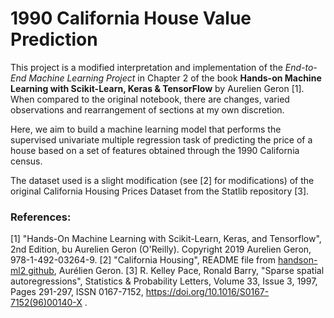 # 1990 California House Value Prediction

This project is a modified interpretation and implementation of the *End-to-End Machine Learning Project* in Chapter 2 of the book **Hands-on Machine Learning with Scikit-Learn, Keras & TensorFlow** by Aurelien Geron [1]. When compared to the original notebook, there are  changes, varied observations and rearrangement of sections at my own discretion. 

Here, we aim to build a machine learning model that performs the supervised univariate multiple regression task of predicting the price of a house based on a set of features obtained through the 1990 California census. 

The dataset used is a slight modification (see [2] for modifications) of the original California Housing Prices Dataset from the Statlib repository [3]. 



### References:

[1] "Hands-On Machine Learning with Scikit-Learn, Keras, and Tensorflow", 2nd Edition, bu Aurelien Geron (O'Reilly). Copyright 2019 Aurelien Geron, 978-1-492-03264-9.
[2] "California Housing", README file from [handson-ml2 github](https://github.com/ageron/handson-ml2/tree/master/datasets/housing), Aurélien Geron.
[3] R. Kelley Pace, Ronald Barry, "Sparse spatial autoregressions", Statistics & Probability Letters, Volume 33, Issue 3, 1997, Pages 291-297, ISSN 0167-7152, https://doi.org/10.1016/S0167-7152(96)00140-X .